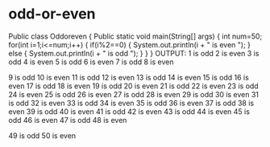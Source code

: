 # odd-or-even
Public class Oddoreven {
Public static void main(String[] args) {
int num=50;
for(int i=1;i&lt;=num;i++)
{
if(i%2==0)
{
System.out.println(i + &quot; is even &quot;);
}
else
{
System.out.println(i + &quot; is odd &quot;);
}
}
}
OUTPUT:
1 is odd
2 is even
3 is odd
4 is even
5 is odd
6 is even
7 is odd
8 is even

9 is odd
10 is even
11 is odd
12 is even
13 is odd
14 is even
15 is odd
16 is even
17 is odd
18 is even
19 is odd
20 is even
21 is odd
22 is even
23 is odd
24 is even
25 is odd
26 is even
27 is odd
28 is even
29 is odd
30 is even
31 is odd
32 is even
33 is odd
34 is even
35 is odd
36 is even
37 is odd
38 is even
39 is odd
40 is even
41 is odd
42 is even
43 is odd
44 is even
45 is odd
46 is even
47 is odd
48 is even

49 is odd
50 is even
